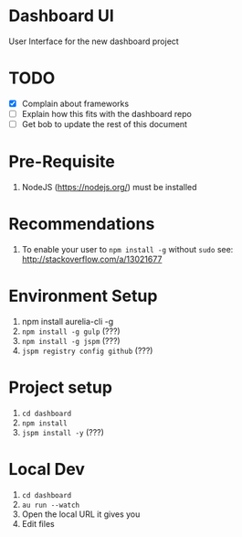 # Dashboard UI

User Interface for the new dashboard project

# TODO

- [x] Complain about frameworks
- [ ] Explain how this fits with the dashboard repo  
- [ ] Get bob to update the rest of this document  

# Pre-Requisite

1. NodeJS (https://nodejs.org/) must be installed

# Recommendations

1. To enable your user to `npm install -g` without `sudo` see: http://stackoverflow.com/a/13021677

# Environment Setup

1. npm install aurelia-cli -g
2. `npm install -g gulp` (???)
3. `npm install -g jspm` (???)
4. `jspm registry config github` (???)

# Project setup

1. `cd dashboard`
2. `npm install`
3. `jspm install -y` (???)

# Local Dev
1. `cd dashboard`
2. `au run --watch`
3. Open the local URL it gives you
4. Edit files
